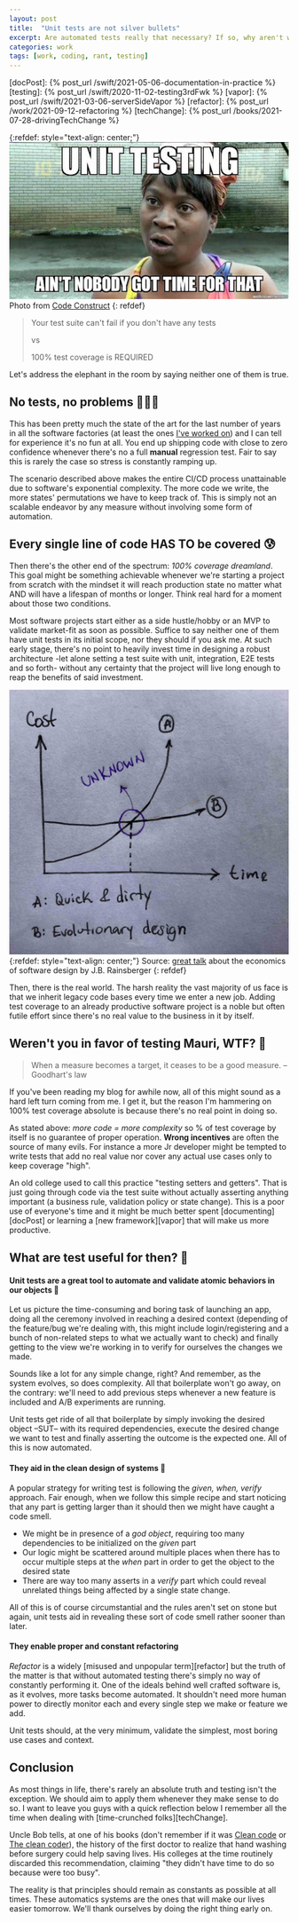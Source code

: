 ```yaml
---
layout: post
title:  "Unit tests are not silver bullets"
excerpt: Are automated tests really that necessary? If so, why aren't we writing more of them? Is TDD a cult?
categories: work
tags: [work, coding, rant, testing]
---
```


[referralLink]: https://codeconstruct.wordpress.com/2019/02/07/enhancing-your-unit-tests-with-pressius/
 
[docPost]: {% post_url /swift/2021-05-06-documentation-in-practice %}
[testing]: {% post_url /swift/2020-11-02-testing3rdFwk %}
[vapor]: {% post_url /swift/2021-03-06-serverSideVapor %}
[refactor]: {% post_url /work/2021-09-12-refactoring %}
[techChange]: {% post_url /books/2021-07-28-drivingTechChange %}

{:refdef: style="text-align: center;"}
![reflexive cat](/assets/posts/14_unitTesting/cover.jpg)
Photo from [Code Construct][referralLink]
{: refdef}

> Your test suite can't fail if you don't have any tests
> 
> vs
> 
> 100% test coverage is REQUIRED

Let's address the elephant in the room by saying neither one of them is true. 

## No tests, no problems 🤦🏽‍♂️

This has been pretty much the state of the art for the last number of years in all the software factories (at least the ones [I've worked on](https://www.linkedin.com/in/mauriciochirino/)) and I can tell for experience it's no fun at all. You end up shipping code with close to zero confidence whenever there's no a full __manual__ regression test. Fair to say this is rarely the case so stress is constantly ramping up. 

The scenario described above makes the entire CI/CD process unattainable due to software's exponential complexity. The more code we write, the more states' permutations we have to keep track of. This is simply not an scalable endeavor by any measure without involving some form of automation.

## Every single line of code HAS TO be covered 😰

Then there's the other end of the spectrum: _100% coverage dreamland_. This goal might be something achievable whenever we're starting a project from scratch with the mindset it will reach production state no matter what AND will have a lifespan of months or longer. Think real hard for a moment about those two conditions.

Most software projects start either as a side hustle/hobby or an MVP to validate market-fit as soon as possible. Suffice to say neither one of them have unit tests in its initial scope, nor they should if you ask me. At such early stage, there's no point to heavily invest time in designing a robust architecture -let alone setting a test suite with unit, integration, E2E tests and so forth- without any certainty that the project will live long enough to reap the benefits of said investment.

![cost graph](/assets/posts/14_unitTesting/cost.jpg)
{:refdef: style="text-align: center;"}
Source: [great talk](https://youtu.be/TQ9rng6YFeY) about the economics of software design by J.B. Rainsberger
{: refdef}

Then, there is the real world. The harsh reality the vast majority of us face is that we inherit legacy code bases every time we enter a new job. Adding test coverage to an already productive software project is a noble but often futile effort since there's no real value to the business in it by itself.

## Weren't you in favor of testing Mauri, WTF? 🤨

> When a measure becomes a target, it ceases to be a good measure. – Goodhart's law

If you've been reading my blog for awhile now, all of this might sound as a hard left turn coming from me. I get it, but the reason I'm hammering on 100% test coverage absolute is because there's no real point in doing so. 

As stated above: _more code = more complexity_ so % of test coverage by itself is no guarantee of proper operation. **Wrong incentives** are often the source of many evils. For instance a more Jr developer might be tempted to write tests that add no real value nor cover any actual use cases only to keep coverage "high". 

An old college used to call this practice "testing setters and getters". That is just going through code via the test suite without actually asserting anything important (a business rule, validation policy or state change). This is a poor use of everyone's time and it might be much better spent [documenting][docPost] or learning a [new framework][vapor] that will make us more productive.

## What are test useful for then? 🧐

#### Unit tests are a great tool to automate and validate atomic behaviors in our objects 🤖

Let us picture the time-consuming and boring task of launching an app, doing all the ceremony involved in reaching a desired context (depending of the feature/bug we're dealing with, this might include login/registering and a bunch of non-related steps to what we actually want to check) and finally getting to the view we're working in to verify for ourselves the changes we made. 

Sounds like a lot for any simple change, right? And remember, as the system evolves, so does complexity. All that boilerplate won't go away, on the contrary: we'll need to add previous steps whenever a new feature is included and A/B experiments are running.

Unit tests get ride of all that boilerplate by simply invoking the desired object –SUT– with its required dependencies, execute the desired change we want to test and finally asserting the outcome is the expected one. All of this is now automated.

#### They aid in the clean design of systems 🧼

A popular strategy for writing test is following the _given, when, verify_ approach. Fair enough, when we follow this simple recipe and start noticing that any part is getting larger than it should then we might have caught a code smell. 

- We might be in presence of a _god object_, requiring too many dependencies to be initialized on the _given_ part
- Our logic might be scattered around multiple places when there has to occur multiple steps at the _when_ part in order to get the object to the desired state
- There are way too many asserts in a _verify_ part which could reveal unrelated things being affected by a single state change. 

All of this is of course circumstantial and the rules aren't set on stone but again, unit tests aid in revealing these sort of code smell rather sooner than later.

#### They enable proper and constant refactoring

_Refactor_ is a widely [misused and unpopular term][refactor] but the truth of the matter is that without automated testing there's simply no way of constantly performing it. One of the ideals behind well crafted software is, as it evolves, more tasks become automated. It shouldn't need more human power to directly monitor each and every single step we make or feature we add. 

Unit tests should, at the very minimum, validate the simplest, most boring use cases and context.

## Conclusion

As most things in life, there's rarely an absolute truth and testing isn't the exception. We should aim to apply them whenever they make sense to do so. I want to leave you guys with a quick reflection below I remember all the time when dealing with [time-crunched folks][techChange].

Uncle Bob tells, at one of his books (don't remember if it was [Clean code](https://amzn.to/3m5kaJ9) or [The clean coder](https://amzn.to/2XYQc1v)), the history of the first doctor to realize that hand washing before surgery could help saving lives. His colleges at the time routinely discarded this recommendation, claiming "they didn't have time to do so because were too busy". 

The reality is that principles should remain as constants as possible at all times. These automatics systems are the ones that will make our lives easier tomorrow. We'll thank ourselves by doing the right thing early on.



